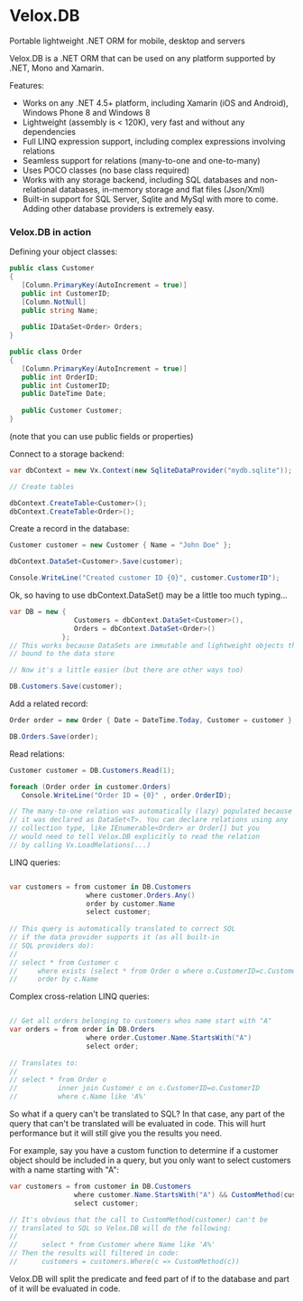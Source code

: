 # Velox.DB
Portable lightweight .NET ORM for mobile, desktop and servers

Velox.DB is a .NET ORM that can be used on any platform supported by .NET, Mono and Xamarin.

Features:
- Works on any .NET 4.5+ platform, including Xamarin (iOS and Android), Windows Phone 8 and Windows 8
- Lightweight (assembly is < 120K), very fast and without any dependencies
- Full LINQ expression support, including complex expressions involving relations
- Seamless support for relations (many-to-one and one-to-many)
- Uses POCO classes (no base class required)
- Works with any storage backend, including SQL databases and non-relational databases, in-memory storage and flat files (Json/Xml)
- Built-in support for SQL Server, Sqlite and MySql with more to come. Adding other database providers is extremely easy.

### Velox.DB in action

Defining your object classes:

```csharp
public class Customer
{
   [Column.PrimaryKey(AutoIncrement = true)]
   public int CustomerID;
   [Column.NotNull]
   public string Name;
   
   public IDataSet<Order> Orders;
}

public class Order
{
   [Column.PrimaryKey(AutoIncrement = true)]
   public int OrderID;
   public int CustomerID;
   public DateTime Date;
   
   public Customer Customer;
}
```

(note that you can use public fields or properties)

Connect to a storage backend:

```csharp
var dbContext = new Vx.Context(new SqliteDataProvider("mydb.sqlite"));

// Create tables

dbContext.CreateTable<Customer>();
dbContext.CreateTable<Order>();
```

Create a record in the database:

```csharp
Customer customer = new Customer { Name = "John Doe" };

dbContext.DataSet<Customer>.Save(customer);

Console.WriteLine("Created customer ID {0}", customer.CustomerID");
```

Ok, so having to use dbContext.DataSet<Customer>() may be a little too much typing...

```csharp
var DB = new {
                Customers = dbContext.DataSet<Customer>(),
                Orders = dbContext.DataSet<Order>()
             };
// This works because DataSets are immutable and lightweight objects that are 
// bound to the data store

// Now it's a little easier (but there are other ways too)

DB.Customers.Save(customer);
```

Add a related record:

```csharp
Order order = new Order { Date = DateTime.Today, Customer = customer };

DB.Orders.Save(order);
```

Read relations:

```csharp
Customer customer = DB.Customers.Read(1);

foreach (Order order in customer.Orders)
   Console.WriteLine("Order ID = {0}" , order.OrderID);

// The many-to-one relation was automatically (lazy) populated because
// it was declared as DataSet<T>. You can declare relations using any 
// collection type, like IEnumerable<Order> or Order[] but you
// would need to tell Velox.DB explicitly to read the relation 
// by calling Vx.LoadRelations(...)
```

LINQ queries:

```csharp

var customers = from customer in DB.Customers 
                   where customer.Orders.Any() 
                   order by customer.Name 
                   select customer;
                   
// This query is automatically translated to correct SQL 
// if the data provider supports it (as all built-in
// SQL providers do):
//
// select * from Customer c 
//     where exists (select * from Order o where o.CustomerID=c.CustomerID) 
//     order by c.Name
```

Complex cross-relation LINQ queries:

```csharp

// Get all orders belonging to customers whos name start with "A"
var orders = from order in DB.Orders 
                   where order.Customer.Name.StartsWith("A")
                   select order;
                   
// Translates to:
//
// select * from Order o 
//          inner join Customer c on c.CustomerID=o.CustomerID 
//          where c.Name like 'A%'
```

So what if a query can't be translated to SQL? In that case, any part of the query that can't be translated will be evaluated in code. This will hurt performance but it will still give you the results you need.

For example, say you have a custom function to determine if a customer object should be included in a query, but you only want to select customers with a name starting with "A":

```csharp
var customers = from customer in DB.Customers 
                where customer.Name.StartsWith("A") && CustomMethod(customer) 
                select customer;

// It's obvious that the call to CustomMethod(customer) can't be 
// translated to SQL so Velox.DB will do the following:
//
//      select * from Customer where Name like 'A%'
// Then the results will filtered in code:
//      customers = customers.Where(c => CustomMethod(c))
```
Velox.DB will split the predicate and feed part of if to the database and part of it will be evaluated in code.
